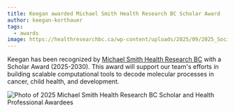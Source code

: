 ```yaml
---
title: Keegan awarded Michael Smith Health Research BC Scholar Award
author: keegan-korthauer
tags:
  - awards
image: https://healthresearchbc.ca/wp-content/uploads/2025/09/2025_Socials-LinkedIn_HPIScholar_Awardees-1.png
---
```


Keegan has been recognized by [Michael Smith Health Research BC](https://healthresearchbc.ca/news_article/2025-scholar-and-health-professional-investigator-awardees/) with a Scholar Award (2025-2030). This award will support our team's efforts in building scalable computational tools to decode molecular processes in cancer, child health, and development. 


![Photo of 2025 Michael Smith Health Research BC Scholar and Health Professional  Awardees](https://healthresearchbc.ca/wp-content/uploads/2025/09/2025_Socials-LinkedIn_HPIScholar_Awardees-1.png)